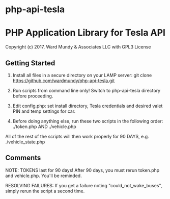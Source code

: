 # php-api-tesla
# PHP Application Library for Tesla API
Copyright (c) 2017, Ward Mundy & Associates LLC
with GPL3 License

## Getting Started

1. Install all files in a secure directory on your LAMP server: git clone https://github.com/wardmundy/php-api-tesla.git

2. Run scripts from command line only! Switch to php-api-tesla directory before proceeding.

3. Edit config.php: set install directory, Tesla credentials and desired valet PIN and temp settings for car.

4. Before doing anything else, run these two scripts in the following order: ./token.php AND ./vehicle.php

All of the rest of the scripts will then work properly for 90 DAYS, 
e.g. ./vehicle_state.php

## Comments

NOTE: TOKENS last for 90 days! After 90 days, you must rerun token.php and vehicle.php. You'll be reminded.

RESOLVING FAILURES: If you get a failure noting "could_not_wake_buses", simply rerun the script a second time.
